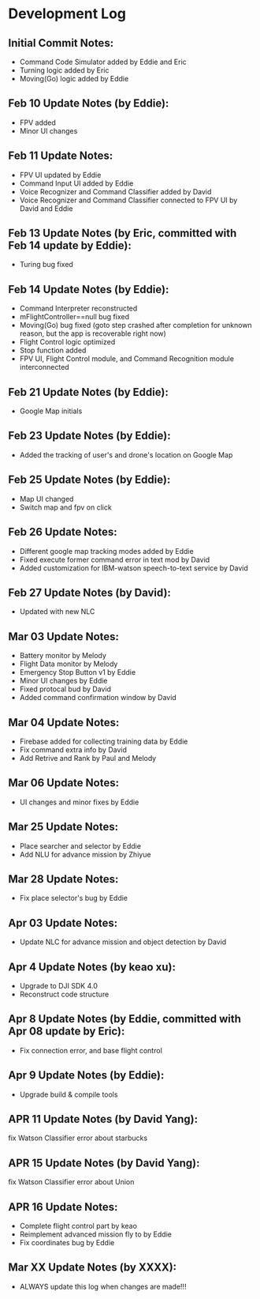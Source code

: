 # Development Log

## Initial Commit Notes:
- Command Code Simulator added by Eddie and Eric
- Turning logic added by Eric
- Moving(Go) logic added by Eddie 

## Feb 10 Update Notes (by Eddie):
- FPV added
- Minor UI changes

## Feb 11 Update Notes:
- FPV UI updated by Eddie
- Command Input UI added by Eddie
- Voice Recognizer and Command Classifier added by David
- Voice Recognizer and Command Classifier connected to FPV UI by David and Eddie

## Feb 13 Update Notes (by Eric, committed with Feb 14 update by Eddie):
- Turing bug fixed

## Feb 14 Update Notes (by Eddie):
- Command Interpreter reconstructed
- mFlightController==null bug fixed
- Moving(Go) bug fixed (goto step crashed after completion for unknown reason, but the app is recoverable right now)
- Flight Control logic optimized
- Stop function added
- FPV UI, Flight Control module, and Command Recognition module interconnected

## Feb 21 Update Notes (by Eddie):
- Google Map initials

## Feb 23 Update Notes (by Eddie):
- Added the tracking of user's and drone's location on Google Map

## Feb 25 Update Notes (by Eddie):
- Map UI changed
- Switch map and fpv on click

## Feb 26 Update Notes:
- Different google map tracking modes added by Eddie
- Fixed execute former command error in text mod by David
- Added customization for IBM-watson speech-to-text service by David

## Feb 27 Update Notes (by David):
- Updated with new NLC

## Mar 03 Update Notes:
- Battery monitor by Melody
- Flight Data monitor by Melody
- Emergency Stop Button v1 by Eddie
- Minor UI changes by Eddie
- Fixed protocal bud by David
- Added command confirmation window by David

## Mar 04 Update Notes:
- Firebase added for collecting training data by Eddie
- Fix command extra info by David
- Add Retrive and Rank by Paul and Melody

## Mar 06 Update Notes:
- UI changes and minor fixes by Eddie

## Mar 25 Update Notes:
- Place searcher and selector by Eddie
- Add NLU for advance mission by Zhiyue

## Mar 28 Update Notes:
- Fix place selector's bug by Eddie

## Apr 03 Update Notes:
- Update NLC for advance mission and object detection by David

## Apr 4 Update Notes (by keao xu):
- Upgrade to DJI SDK 4.0
- Reconstruct code structure

## Apr 8 Update Notes (by Eddie, committed with Apr 08 update by Eric):
- Fix connection error, and base flight control

## Apr 9 Update Notes (by Eddie):
- Upgrade build & compile tools

## APR 11 Update Notes (by David Yang):
fix Watson Classifier error about starbucks

## APR 15 Update Notes (by David Yang):
fix Watson Classifier error about Union

## APR 16 Update Notes:
- Complete flight control part by keao
- Reimplement advanced mission fly to by Eddie
- Fix coordinates bug by Eddie

## Mar XX Update Notes (by XXXX):
- ALWAYS update this log when changes are made!!!
